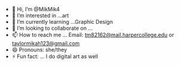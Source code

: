 - 👋 Hi, I’m @MikMik4
- 👀 I’m interested in ...art
- 🌱 I’m currently learning ...Graphic Design
- 💞️ I’m looking to collaborate on ... 
- 📫 How to reach me ... Email: tm82162@mail.harpercollege.edu or taylormikah123@gmail.com
- 😄 Pronouns: she/they
- ⚡ Fun fact: ... I do digital art as well

<!---
MikMik4/MikMik4 is a ✨ special ✨ repository because its `README.md` (this file) appears on your GitHub profile.
You can click the Preview link to take a look at your changes.
--->
